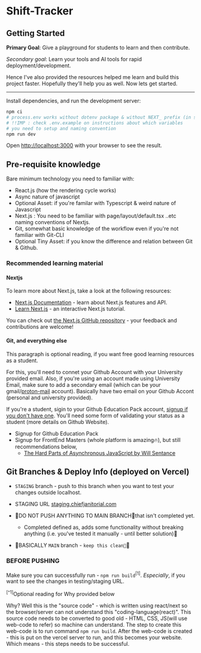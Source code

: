 # Shift-Tracker

## Getting Started

**Primary Goal**: Give a playground for students to learn and then contribute.

*_Secondary goal_*: 
Learn your tools and AI tools for rapid deployment/development.

Hence I've also provided the resources helped me learn and build this project faster. Hopefully they'll help you as well. Now lets get started.

---

Install dependencies, and run the development server:

```bash
npm ci
# process.env works without dotenv package & without NEXT_ prefix (in server side code)
# !!IMP : check .env.example on instructions about which variables
# you need to setup and naming convention
npm run dev
```

Open [http://localhost:3000](http://localhost:3000) with your browser to see the result.

## Pre-requisite knowledge

Bare minimum technology you need to familiar with:

- React.js (how the rendering cycle works)
- Async nature of javascript
- Optional Asset: if you're familar with Typescript & weird nature of Javascript
- Next.js : You need to be familiar with page/layout/default.tsx ..etc naming conventions of Nextjs.
- Git, somewhat basic knowledge of the workflow even if you're not familiar with Git-CLI
- Optional Tiny Asset: if you know the difference and relation between Git & Github.

### Recommended learning material

#### Nextjs

To learn more about Next.js, take a look at the following resources:

- [Next.js Documentation](https://nextjs.org/docs) - learn about Next.js features and API.
- [Learn Next.js](https://nextjs.org/learn) - an interactive Next.js tutorial.

You can check out [the Next.js GitHub repository](https://github.com/vercel/next.js/) - your feedback and contributions are welcome!

#### Git, and everything else

This paragraph is optional reading, if you want free good learning resources as a student.

For this, you'll need to connet your Github Account with your University provided email.
Also, if you're using an account made using University Email, make sure to add a secondary email (which can be your gmail/[proton-mail](https://proton.me/mail) account).
Basically have two email on your Github Accont (personal and university provided).

If you're a student, sigin to your Github Education Pack account, [signup if you don't have one](https://education.github.com/pack/join).
You'll need some form of validating your status as a student (more details on Github Website).

- Signup for Github Education Pack
- Signup for FrontEnd Masters (whole platform is amazing🔥), but still recommendations below,
  - [The Hard Parts of Asynchronous JavaScript by Will Sentance](https://frontendmasters.com/courses/javascript-new-hard-parts/)


## Git Branches & Deploy Info (deployed on Vercel)

- `STAGING` branch - push to this branch when you want to test your changes outside localhost.
- STAGING URL [staging.chiefjanitorial.com](https://employeeshifts.chiefjanitorial.com/)


- 🚨DO NOT PUSH ANYTHING TO MAIN BRANCH🚨that isn't completed yet. 
  - Completed defined as, adds some functionality without breaking anything (i.e. you've tested it manually - until better solution)🚨
- 🚨BASICALLY `MAIN` branch - `keep this clean🥲`🚨



### BEFORE PUSHING
Make sure you can successfully run - `npm run build`<sup>[1]</sup>. 
_Especially_, if you want to see the changes in testing/staging URL.

<sup>[^1]</sup>Optional reading for Why provided below

Why? Well this is the "source code" - which is written using react/next so the browser/server can not understand this "coding-language(react)".
This source code needs to be converted to good old - HTML, CSS, JS(will use web-code to refer) so machine can understand.
The step to create this web-code is to run command `npm run build`.
After the web-code is created - this is put on the vercel server to run, and this becomes your website.
Which means - this steps needs to be successful.
